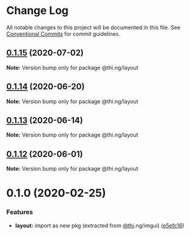 # Change Log

All notable changes to this project will be documented in this file.
See [Conventional Commits](https://conventionalcommits.org) for commit guidelines.

## [0.1.15](https://github.com/thi-ng/umbrella/compare/@thi.ng/layout@0.1.14...@thi.ng/layout@0.1.15) (2020-07-02)

**Note:** Version bump only for package @thi.ng/layout





## [0.1.14](https://github.com/thi-ng/umbrella/compare/@thi.ng/layout@0.1.13...@thi.ng/layout@0.1.14) (2020-06-20)

**Note:** Version bump only for package @thi.ng/layout





## [0.1.13](https://github.com/thi-ng/umbrella/compare/@thi.ng/layout@0.1.12...@thi.ng/layout@0.1.13) (2020-06-14)

**Note:** Version bump only for package @thi.ng/layout





## [0.1.12](https://github.com/thi-ng/umbrella/compare/@thi.ng/layout@0.1.11...@thi.ng/layout@0.1.12) (2020-06-01)

**Note:** Version bump only for package @thi.ng/layout





# 0.1.0 (2020-02-25)


### Features

* **layout:** import as new pkg (extracted from [@thi](https://github.com/thi).ng/imgui) ([e5efc16](https://github.com/thi-ng/umbrella/commit/e5efc165253480aff8068e4cde31bba4aec018d1))
